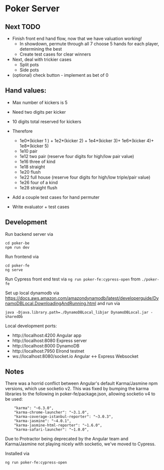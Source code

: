 # Poker Server

## Next TODO

- Finish front end hand flow, now that we have valuation working!
    - In showdown, permute through all 7 choose 5 hands for each player, determining the best
    - Create test cases for clear winners 
- Next, deal with trickier cases
    - Split pots
    - Side pots
- (optional) check button - implement as bet of 0

## Hand values:
- Max number of kickers is 5
- Need two digits per kicker
- 10 digits total reserved for kickers
- Therefore
    - 1e0*(kicker 1 ) + 1e2*(kicker 2) + 1e4*(kicker 3)+ 1e6*(kicker 4)+ 1e8*(kicker 5)
    - 1e10 pair
    - 1e12 two pair (reserve four digits for high/low pair value)
    - 1e16 three of kind
    - 1e18 straight
    - 1e20 flush
    - 1e22 full house (reserve four digits for high/low triple/pair value)
    - 1e26 four of a kind
    - 1e28 straight flush



- Add a couple test cases for hand permuter 
- Write evaluator + test cases

## Development
Run backend server via 
```
cd poker-be
npm run dev
```
Run frontend via 
```
cd poker-fe
ng serve
```

Run Cypress front end test via `ng run poker-fe:cypress-open` from `./poker-fe`


Set up local dynamodb via 
https://docs.aws.amazon.com/amazondynamodb/latest/developerguide/DynamoDBLocal.DownloadingAndRunning.html
and run via
```
java -Djava.library.path=./DynamoDBLocal_libjar DynamoDBLocal.jar -sharedDb
```



Local development ports:
- http://localhost:4200 Angular app
- http://localhost:8080 Express server
- http://localhost:8000 DynamoDB
- http://localhost:7950 Elrond testnet
- ws://localhost:8080/socket.io Angular <-> Express Websocket


## Notes
There was a horrid conflict between Angular's default Karma/Jasmine npm versions, which use socketio v2. This was fixed by bumping the karma libraries to the following in poker-fe/package.json, allowing socketio v4 to be used:
```    
    "karma": "~6.3.0",
    "karma-chrome-launcher": "~3.1.0",
    "karma-coverage-istanbul-reporter": "~3.0.3",
    "karma-jasmine": "~4.0.1",
    "karma-jasmine-html-reporter": "~1.6.0",
    "karma-safari-launcher": "~1.0.0",
```

Due to Protractor being deprecated by the Angular team and Karma/Jasmine not playing nicely with socketio, we've moved to Cypress.

Installed via 

```
ng run poker-fe:cypress-open
```
